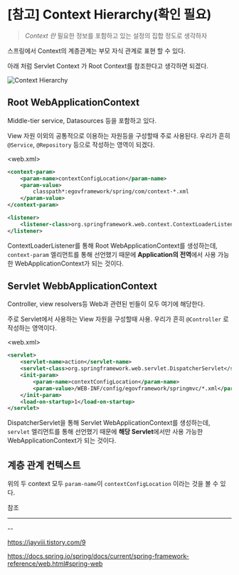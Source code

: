 # [참고] Context Hierarchy(확인 필요)

>*Context 란*
> 필요한 정보를 포함하고 있는 설정의 집합 정도로 생각하자

스프링에서 Context의 계층관계는 부모 자식 관계로 표현 할 수 있다.

아래 처럼 Servlet Context 가 Root Context를 참조한다고 생각하면 되겠다.

![Context Hierarchy](https://docs.spring.io/spring-framework/docs/current/reference/html/images/mvc-context-hierarchy.png)

## Root WebApplicationContext

Middle-tier service, Datasources 등을 포함하고 있다.

View 자원 이외의 공통적으로 이용하는 자원등을 구성할때 주로 사용된다. 우리가 흔히 `@Service`, `@Repository` 등으로 작성하는 영역이 되겠다.

<web.xml>

```xml
<context-param>
	<param-name>contextConfigLocation</param-name>
	<param-value>
		classpath*:egovframework/spring/com/context-*.xml
	</param-value>
</context-param> 

<listener>
	<listener-class>org.springframework.web.context.ContextLoaderListener</listener-class>
</listener>
```

ContextLoaderListener를 통해 Root WebApplicationContext를 생성하는데,
`context-param` 엘리먼트를 통해 선언했기 때문에 
**Application의 전역**에서 사용 가능한 WebApplicationContext가 되는 것이다.



## Servlet WebbApplicationContext

Controller, view resolvers등 Web과 관련된 빈들이 모두 여기에 해당한다. 

주로 Servlet에서 사용하는 View 자원을 구성할때  사용. 우리가 흔히 `@Controller` 로 작성하는 영역이다. 

<web.xml>

```xml
<servlet>
	<servlet-name>action</servlet-name>
	<servlet-class>org.springframework.web.servlet.DispatcherServlet</servlet-class>
	<init-param>
		<param-name>contextConfigLocation</param-name>
		<param-value>/WEB-INF/config/egovframework/springmvc/*.xml</param-value>
	</init-param>
	<load-on-startup>1</load-on-startup>
</servlet>
```

DispatcherServlet을 통해 Servlet WebApplicationContext를 생성하는데,
`servlet` 엘리먼트를 통해 선언했기 때문에 
**해당 Servlet**에서만 사용 가능한 WebApplicationContext가 되는 것이다.



## 계층 관계 컨텍스트

위의 두 context 모두  `param-name`이 `contextConfigLocation` 이라는 것을 볼 수 있다.



참조

---
--

https://jayviii.tistory.com/9

https://docs.spring.io/spring/docs/current/spring-framework-reference/web.html#spring-web

